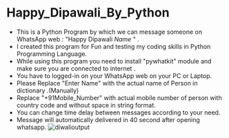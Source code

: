 # Happy_Dipawali_By_Python
- This is a Python Program by which we can message someone on WhatsApp web  : "Happy Dipawali _Name_ " .
- I created this program for Fun and testing my coding skills in Python Programming Language.
- While using this program you need to install "pywhatkit" module and make sure you are connected to internet .</br>
- You have to logged-in on your WhatsApp web on your PC or Laptop.</br>
- Please Replace "Enter Name" with the actual name of Person in dictionary .(Manually)</br>
- Replace "+91Mobile_Number" with actual mobile number of person with country code and without space in string format.</br>
- You can change time delay between messages according to your need.
- Message will automatically delivered in 40 second after opening whatsapp.
![diwalioutput](https://github.com/Param-Sahu/Happy_Dipawali_By_Python/assets/147901491/b901e13e-aeda-4774-ab3a-bc2b7db3c27a)
